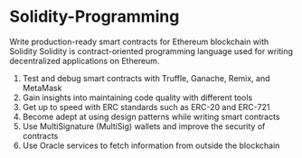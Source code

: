 # Solidity-Programming
Write production-ready smart contracts for Ethereum blockchain with Solidity
Solidity is contract-oriented programming language used for writing decentralized applications on Ethereum.
  1) Test and debug smart contracts with Truffle, Ganache, Remix, and MetaMask
  2) Gain insights into maintaining code quality with different tools
  3) Get up to speed with ERC standards such as ERC-20 and ERC-721
  4) Become adept at using design patterns while writing smart contracts
  5) Use MultiSignature (MultiSig) wallets and improve the security of contracts
  6) Use Oracle services to fetch information from outside the blockchain
